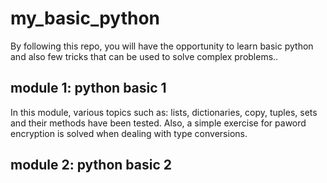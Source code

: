 # my_basic_python
By following this repo, you will have the opportunity to learn basic python and also few tricks that can be used to solve complex problems..

## module 1: python basic 1
In this module, various topics such as: lists, dictionaries, copy, tuples, sets and their methods have been tested. Also, a simple exercise for paword encryption is solved when dealing with type conversions.

## module 2: python basic 2

